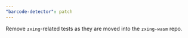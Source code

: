 ```yaml
---
"barcode-detector": patch
---
```


Remove `zxing`-related tests as they are moved into the `zxing-wasm` repo.

